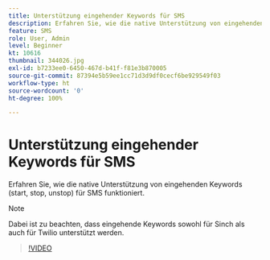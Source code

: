 ```yaml
---
title: Unterstützung eingehender Keywords für SMS
description: Erfahren Sie, wie die native Unterstützung von eingehenden Keywords (start, stop, unstop) für SMS funktioniert.
feature: SMS
role: User, Admin
level: Beginner
kt: 10616
thumbnail: 344026.jpg
exl-id: b7233ee0-6450-467d-b41f-f81e3b870005
source-git-commit: 87394e5b59ee1cc71d3d9df0cecf6be929549f03
workflow-type: ht
source-wordcount: '0'
ht-degree: 100%

---
```


# Unterstützung eingehender Keywords für SMS

Erfahren Sie, wie die native Unterstützung von eingehenden Keywords (start, stop, unstop) für SMS funktioniert.

>[!NOTE]
>
>Dabei ist zu beachten, dass eingehende Keywords sowohl für Sinch als auch für Twilio unterstützt werden.

>[!VIDEO](https://video.tv.adobe.com/v/344026?quality=12&learn=on)
